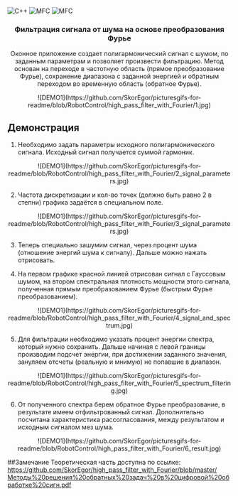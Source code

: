 ![C++](https://img.shields.io/badge/-C++-090909?style=for-the-badge&logo=C%2b%2b&logoColor=6296CC) ![MFC](https://img.shields.io/badge/-MFC-090909?style=for-the-badge) ![MFC](https://img.shields.io/badge/-Window_App-090909?style=for-the-badge)

<h3 align="center">Фильтрация сигнала от шума на основе преобразования Фурье</h3>
<p align="center">
Оконное приложение создает полигармонический сигнал с шумом, по заданным параметрам и позволяет произвести фильтрацию. Метод основан на переходе в частотную область (прямое преобразование Фурье), сохранение диапазона с заданной энергией и обратным переходом во временную область (обратное Фурье).
</p>

<div align="center">
![DEMO1](https://github.com/SkorEgor/picturesgifs-for-readme/blob/RobotControl/high_pass_filter_with_Fourier/1.jpg)
</div>


## Демонстрация
1)	Необходимо задать параметры исходного полигармонического сигнала. Исходный сигнал получается суммой гармоник.

 <div align="center">
![DEMO1](https://github.com/SkorEgor/picturesgifs-for-readme/blob/RobotControl/high_pass_filter_with_Fourier/2_signal_parameters.jpg)
</div>

2)	 Частота дискретизации и кол-во точек (должно быть равно 2 в степни) графика задаётся в специальном поле.

<div align="center">
![DEMO1](https://github.com/SkorEgor/picturesgifs-for-readme/blob/RobotControl/high_pass_filter_with_Fourier/3_signal_parameters.jpg)
</div>

3)	 Теперь специально зашумим сигнал, через процент шума (отношение энергий шума к сигналу). Дальше можно нажать отрисовать.

4)	 На первом графике красной линией отрисован сигнал с Гауссовым шумом, на втором спектральная плотность мощности этого сигнала, полученная прямым преобразованием Фурье (быстрым Фурье преобразованием).

<div align="center">
![DEMO1](https://github.com/SkorEgor/picturesgifs-for-readme/blob/RobotControl/high_pass_filter_with_Fourier/4_signal_and_spectrum.jpg)
</div>

5)	 Для фильтрации необходимо указать процент энергии спектра, который нужно сохранить. Дальше начиная с левой границы производим подсчет энергии, при достижении заданного значения, зануляем отсчеты (реальную и мнимую) не попавшие в диапазон.

<div align="center">
![DEMO1](https://github.com/SkorEgor/picturesgifs-for-readme/blob/RobotControl/high_pass_filter_with_Fourier/5_spectrum_filtering.jpg)
</div>

6)	От полученного спектра берем обратное Фурье преобразование, в результате имеем отфильтрованный сигнал. Дополнительно посчитана характеристика рассогласования, между результатом и исходным сигналом мез шума.

<div align="center">
![DEMO1](https://github.com/SkorEgor/picturesgifs-for-readme/blob/RobotControl/high_pass_filter_with_Fourier/6_result.jpg)
</div>

##Замечание
Теоретическая часть доступна по ссылке:  https://github.com/SkorEgor/high_pass_filter_with_Fourier/blob/master/Методы%20решения%20обратных%20задач%20в%20цифровой%20обработке%20сигн.pdf

